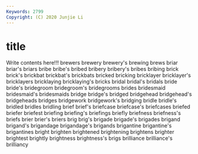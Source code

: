 ```yaml
---
Keywords: 2799
Copyright: (C) 2020 Junjie Li
---
```


# title

Write contents here!!!
brewers 
brewery 
brewery's 
brewing 
brews 
briar 
briar's 
briars 
bribe
bribe's 
bribed 
bribery 
bribery's 
bribes 
bribing 
brick 
brick's 
brickbat 
brickbat's
brickbats 
bricked 
bricking 
bricklayer 
bricklayer's 
bricklayers 
bricklaying 
bricklaying's 
bricks 
bridal
bridal's 
bridals 
bride 
bride's 
bridegroom 
bridegroom's 
bridegrooms 
brides 
bridesmaid 
bridesmaid's
bridesmaids 
bridge 
bridge's 
bridged 
bridgehead 
bridgehead's 
bridgeheads 
bridges 
bridgework 
bridgework's
bridging 
bridle 
bridle's 
bridled 
bridles 
bridling 
brief 
brief's 
briefcase 
briefcase's
briefcases 
briefed 
briefer 
briefest 
briefing 
briefing's 
briefings 
briefly 
briefness 
briefness's
briefs 
brier 
brier's 
briers 
brig 
brig's 
brigade 
brigade's 
brigades 
brigand
brigand's 
brigandage 
brigandage's 
brigands 
brigantine 
brigantine's 
brigantines 
bright 
brighten 
brightened
brightening 
brightens 
brighter 
brightest 
brightly 
brightness 
brightness's 
brigs 
brilliance 
brilliance's
brilliancy 
